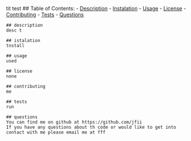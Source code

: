 tit test
    ## Table of Contents:
    - [Description](#description)
    - [Instalation](#istalation)
    - [Usage](#usage)
    - [License](#license)
    - [Contributing](#contributing)
    - [Tests](#tests)
    - [Questions](#questions)
   
    
    
    
    ## description
    desc t

    ## istalation
    tnstall

    ## usage
    used

    ## license
    none

    ## contributing
    me

    ## tests
    run

    ## questions
    You can find me on github at https://github.com/jfii
    If you have any questions about th code or would like to get into contact with me please email me at fff


    